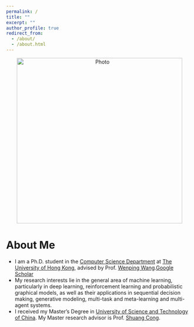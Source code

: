 ```yaml
---
permalink: /
title: ""
excerpt: ""
author_profile: true
redirect_from: 
  - /about/
  - /about.html
---
```


<p align="center">
  <img src="https://huizh.github.io/files/lantaoyu_img.jpg?raw=true" alt="Photo" style="width: 450px;"/> 
</p>

# About Me
* I am a Ph.D. student in the [Computer Science Department](https://www.cs.hku.hk) at [The University of Hong Kong](https://www.hku.hk), advised by Prof. [Wenping Wang](https://www.cs.hku.hk/people/academic-staff/wenping).[Google Scholar](https://scholar.google.com/citations?user=28shvv0AAAAJ&hl=en)
* My research interests lie in the general area of machine learning, particularly in deep learning, reinforcement learning and probabilistic graphical models, as well as their applications in sequential decision making, generative modeling, multi-task and meta-learning and multi-agent systems.
* I received my Master’s Degree in [University of Science and Technology of China](http://en.ustc.edu.cn). My Master research advisor is Prof. [Shuang Cong](https://scholar.google.com.hk/citations?hl=en&user=2oPsqNQAAAAJ&view_op=list_works).
